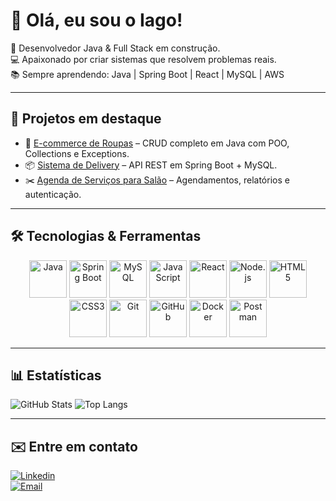 # 👋 Olá, eu sou o Iago!

🚀 Desenvolvedor Java & Full Stack em construção.  
💻 Apaixonado por criar sistemas que resolvem problemas reais.  
📚 Sempre aprendendo: Java | Spring Boot | React | MySQL | AWS  

---

## 🌟 Projetos em destaque
- 🛒 [E-commerce de Roupas](https://github.com/IagoZandone/ecommerce-roupas) – CRUD completo em Java com POO, Collections e Exceptions.
- 📦 [Sistema de Delivery](https://github.com/IagoZandone/sistema-delivery) – API REST em Spring Boot + MySQL.
- ✂️ [Agenda de Serviços para Salão](https://github.com/IagoZandone/agenda-servicos) – Agendamentos, relatórios e autenticação.

---

## 🛠️ Tecnologias & Ferramentas
<div align="center">
  
  <img src="https://cdn.jsdelivr.net/gh/devicons/devicon/icons/java/java-original.svg" title="Java" alt="Java" width="60" height="60"/> 
  <img src="https://cdn.jsdelivr.net/gh/devicons/devicon/icons/spring/spring-original.svg" title="Spring Boot" alt="Spring Boot" width="60" height="60"/>
  <img src="https://cdn.jsdelivr.net/gh/devicons/devicon/icons/mysql/mysql-original.svg" title="MySQL" alt="MySQL" width="60" height="60"/>
  <img src="https://cdn.jsdelivr.net/gh/devicons/devicon/icons/javascript/javascript-original.svg" title="JavaScript" alt="JavaScript" width="60" height="60"/>
  <img src="https://cdn.jsdelivr.net/gh/devicons/devicon/icons/react/react-original.svg" title="React" alt="React" width="60" height="60"/>
  <img src="https://cdn.jsdelivr.net/gh/devicons/devicon/icons/nodejs/nodejs-original.svg" title="Node.js" alt="Node.js" width="60" height="60"/>
  <img src="https://cdn.jsdelivr.net/gh/devicons/devicon/icons/html5/html5-original.svg" title="HTML5" alt="HTML5" width="60" height="60"/>
  <img src="https://cdn.jsdelivr.net/gh/devicons/devicon/icons/css3/css3-original.svg" title="CSS3" alt="CSS3" width="60" height="60"/>
  <img src="https://cdn.jsdelivr.net/gh/devicons/devicon/icons/git/git-original.svg" title="Git" alt="Git" width="60" height="60"/>
  <img src="https://cdn.jsdelivr.net/gh/devicons/devicon/icons/github/github-original.svg" title="GitHub" alt="GitHub" width="60" height="60"/>
  <img src="https://cdn.jsdelivr.net/gh/devicons/devicon/icons/docker/docker-original.svg" title="Docker" alt="Docker" width="60" height="60"/>
  <img src="https://cdn.jsdelivr.net/gh/devicons/devicon/icons/postman/postman-original.svg" title="Postman" alt="Postman" width="60" height="60"/>
</div>

---

## 📊 Estatísticas
![GitHub Stats](https://github-readme-stats.vercel.app/api?username=IagoZandone&show_icons=true&theme=radical)
![Top Langs](https://github-readme-stats.vercel.app/api/top-langs/?username=IagoZandone&layout=compact&theme=radical)

---

## ✉️ Entre em contato
[![Linkedin](https://img.shields.io/badge/LinkedIn-blue?logo=linkedin&logoColor=white)](https://www.linkedin.com/in/iagozandone)  
[![Email](https://img.shields.io/badge/Email-red?logo=gmail&logoColor=white)](mailto:iagozandone@gmail.com)
